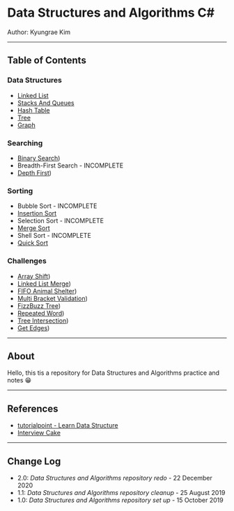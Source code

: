 # Data Structures and Algorithms C\#

Author: Kyungrae Kim

---

## Table of Contents

### Data Structures

* [Linked List](data-structures/SinglyLinkedList/README.md)
* [Stacks And Queues](data-structures/StacksAndQueues/README.md)
* [Hash Table](data-structures/HashtableImplementation/README.md)
* [Tree](data-structures/Trees/README.md)
* [Graph](data-structures/GraphImplementation/README.md)

### Searching

* [Binary Search](challenges/SearchBinary/README.md))
* Breadth-First Search - INCOMPLETE
* [Depth First](searching/DepthFirst/README.md))

### Sorting

* Bubble Sort - INCOMPLETE
* [Insertion Sort](sort/InsertionSort/README.md)
* Selection Sort - INCOMPLETE
* [Merge Sort](sort/MergeSort/README.md)
* Shell Sort - INCOMPLETE
* [Quick Sort](sort/QuickSort/README.md)

### Challenges

* [Array Shift](challenges/ArrayShift/README.md))
* [Linked List Merge](challenges/LLMerge/README.md))
* [FIFO Animal Shelter](challenges/FIFOAnimalShelter/README.md))
* [Multi Bracket Validation](challenges/MultiBracketValidation/README.md))
* [FizzBuzz Tree](challenges/FizzBuzzTree/README.md))
* [Repeated Word](challenges/RepeatedWord/README.md))
* [Tree Intersection](challenges/TreeIntersection/README.md))
* [Get Edges](challenges/GetEdges/README.md))

---

## About

Hello, this tis a repository for Data Structures and Algorithms practice and notes 😁

---

## References

* [tutorialpoint - Learn Data Structure](https://www.tutorialspoint.com/data_structures_algorithms/index.htm)
* [Interview Cake](https://www.interviewcake.com/)

---

## Change Log

* 2.0: *Data Structures and Algorithms repository redo* - 22 December 2020
* 1.1: *Data Structures and Algorithms repository cleanup* - 25 August 2019
* 1.0: *Data Structures and Algorithms repository set up* - 15 October 2019
